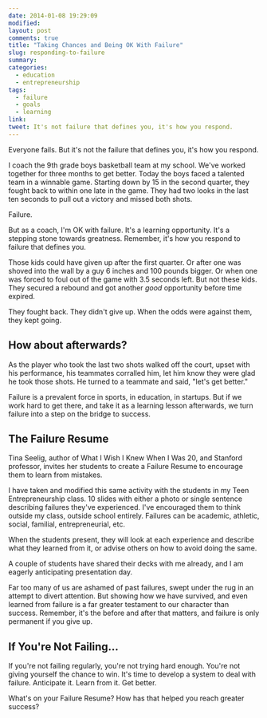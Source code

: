 ```yaml
---
date: 2014-01-08 19:29:09
modified:
layout: post
comments: true
title: "Taking Chances and Being OK With Failure"
slug: responding-to-failure
summary:
categories:
  - education
  - entrepreneurship
tags:
  - failure
  - goals
  - learning
link: 
tweet: It's not failure that defines you, it's how you respond. 
---
```


Everyone fails. But it's not the failure that defines you, it's how you respond. 

I coach the 9th grade boys basketball team at my school. We've worked together for three months to get better. Today the boys faced a talented team in a winnable game. Starting down by 15 in the second quarter, they fought back to within one late in the game. They had two looks in the last ten seconds to pull out a victory and missed both shots. 

Failure.

But as a coach, I'm OK with failure. It's a learning opportunity. It's a stepping stone towards greatness. Remember, it's how you respond to failure that defines you. 

Those kids could have given up after the first quarter. Or after one was shoved into the wall by a guy 6 inches and 100 pounds bigger. Or when one was forced to foul out of the game with 3.5 seconds left. But not these kids. They secured a rebound and got another *good* opportunity before time expired. 

They fought back. They didn't give up. When the odds were against them, they kept going. 

## How about afterwards?

As the player who took the last two shots walked off the court, upset with his performance, his teammates corralled him, let him know they were glad he took those shots. He turned to a teammate and said, "let's get better."

Failure is a prevalent force in sports, in education, in startups. But if we work hard to get there, and take it as a learning lesson afterwards, we turn failure into a step on the bridge to success. 

## The Failure Resume

Tina Seelig, author of What I Wish I Knew When I Was 20, and Stanford professor, invites her students to create a Failure Resume to encourage them to learn from mistakes. 

I have taken and modified this same activity with the students in my Teen Entrepreneurship class. 10 slides with either a photo or single sentence describing failures they've experienced. I've encouraged them to think outside my class, outside school entirely. Failures can be academic, athletic, social, familial, entrepreneurial, etc.

When the students present, they will look at each experience and describe what they learned from it, or advise others on how to avoid doing the same. 

A couple of students have shared their decks with me already, and I am eagerly anticipating presentation day. 

Far too many of us are ashamed of past failures, swept under the rug in an attempt to divert attention. But showing how we have survived, and even learned from failure is a far greater testament to our character than success. Remember, it's the before and after that matters, and failure is only permanent if you give up. 

## If You're Not Failing...

If you're not failing regularly, you're not trying hard enough. You're not giving yourself the chance to win. It's time to develop a system to deal with failure. Anticipate it. Learn from it. Get better.

What's on your Failure Resume? How has that helped you reach greater success?